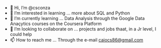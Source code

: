- 👋 Hi, I’m @csconza
- 👀 I’m interested in learning ... more about SQL and Python
- 🌱 I’m currently learning ... Data Analysis through the Google Data Anaçytics courses on the Coursera Platform
- 💞️ I’m looking to collaborate on ... projects and jobs thaat, in a Jr level, I could help
- 📫 How to reach me ... Through the e-mail caiocs86@gmail.com

<!---
csconza/csconza is a ✨ special ✨ repository because its `README.md` (this file) appears on your GitHub profile.
You can click the Preview link to take a look at your changes.
--->
